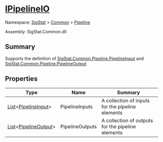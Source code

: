# [IPipelineIO](./IPipelineIO.md)

Namespace: [SigStat]() > [Common](./../README.md) > [Pipeline](./README.md)

Assembly: SigStat.Common.dll

## Summary
Supports the definition of [SigStat.Common.Pipeline.PipelineInput](https://github.com/hargitomi97/sigstat/tree/master/docs/md/SigStat/Common/Pipeline/PipelineInput.md) and [SigStat.Common.Pipeline.PipelineOutput](https://github.com/hargitomi97/sigstat/tree/master/docs/md/SigStat/Common/Pipeline/PipelineOutput.md)

## Properties

| Type | Name | Summary | 
| --- | --- | --- | 
| [List](https://docs.microsoft.com/en-us/dotnet/api/System.Collections.Generic.List-1)\<[PipelineInput](./PipelineInput.md)> | PipelineInputs | A collection of inputs for the pipeline elements | 
| [List](https://docs.microsoft.com/en-us/dotnet/api/System.Collections.Generic.List-1)\<[PipelineOutput](./PipelineOutput.md)> | PipelineOutputs | A collection of outputs for the pipeline elements | 


